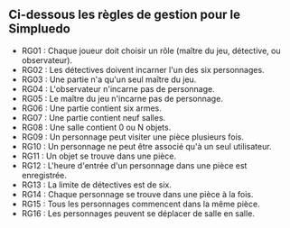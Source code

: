 ## Ci-dessous les règles de gestion pour le Simpluedo

- RG01 : Chaque joueur doit choisir un rôle (maître du jeu, détective, ou observateur).
- RG02 : Les détectives doivent incarner l'un des six personnages.
- RG03 : Une partie n'a qu'un seul maître du jeu.
- RG04 : L'observateur n'incarne pas de personnage.
- RG05 : Le maître du jeu n'incarne pas de personnage.
- RG06 : Une partie contient six armes.
- RG07 : Une partie contient neuf salles.
- RG08 : Une salle contient 0 ou N objets.
- RG09 : Un personnage peut visiter une pièce plusieurs fois.
- RG10 : Un personnage ne peut être associé qu'à un seul utilisateur.
- RG11 : Un objet se trouve dans une pièce.
- RG12 : L'heure d'entrée d'un personnage dans une pièce est enregistrée.
- RG13 : La limite de détectives est de six.
- RG14 : Chaque personnage se trouve dans une pièce à la fois.
- RG15 : Tous les personnages commencent dans la même pièce.
- RG16 : Les personnages peuvent se déplacer de salle en salle.